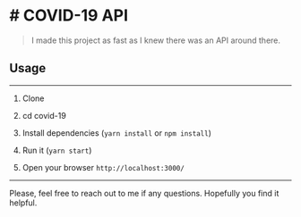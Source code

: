 # # COVID-19 API
> I made this project as fast as I knew there was an API around there.

## Usage
---
1. Clone

2. cd covid-19

3. Install dependencies (`yarn install` or `npm install`)

4. Run it (`yarn start`)

5. Open your browser `http://localhost:3000/`

---

Please, feel free to reach out to me if any questions. Hopefully you find it helpful.